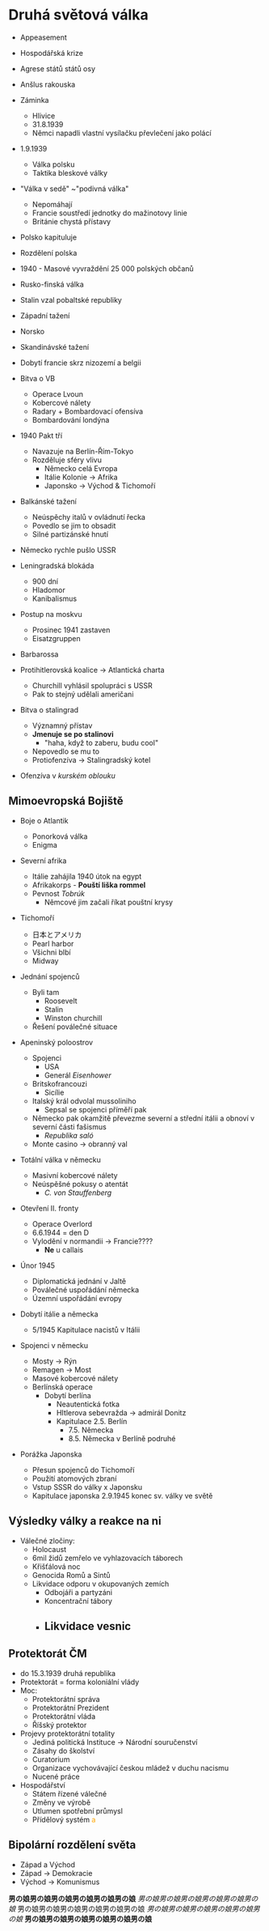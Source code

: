 # Druhá světová válka

- Appeasement
- Hospodářská krize

- Agrese států států osy
- Anšlus rakouska
- Záminka
	- Hlivice
	- 31.8.1939
	- Němci napadli vlastní vysílačku převlečení jako polácí
- 1.9.1939
	- Válka polsku
	- Taktika bleskové války
- "Válka v sedě" ~"podivná válka"
	- Nepomáhají
	- Francie soustředí jednotky do mažinotovy linie
	- Británie chystá přístavy
- Polsko kapituluje
- Rozdělení polska
- 1940 - Masové vyvraždění 25 000 polských občanů

- Rusko-finská válka
- Stalin vzal pobaltské republiky

- Západní tažení
- Norsko
- Skandinávské tažení

- Dobytí francie skrz nizozemí a belgii

- Bitva o VB
	- Operace Lvoun
	- Kobercové nálety
	- Radary + Bombardovací ofensíva
	- Bombardování londýna

- 1940 Pakt tří
	- Navazuje na Berlín-Řím-Tokyo
	- Rozděluje sféry vlivu
		- Německo celá Evropa
		- Itálie Kolonie -> Afrika
		- Japonsko -> Východ & Tichomoří

- Balkánské tažení
	- Neúspěchy italů v ovládnutí řecka
	- Povedlo se jim to obsadit
	- Silné partizánské hnutí

- Německo rychle pušlo USSR
- Leningradská blokáda
	- 900 dní
	- Hladomor
	- Kanibalismus
- Postup na moskvu
	- Prosinec 1941 zastaven
	- Eisatzgruppen
- Barbarossa

- Protihitlerovská koalice -> Atlantická charta
	- Churchill vyhlásil spolupráci s USSR
	- Pak to stejný udělali američani

- Bitva o stalingrad
	- Významný přístav
	- **Jmenuje se po stalinovi**
		- "haha, když to zaberu, budu cool"
	- Nepovedlo se mu to
	- Protiofenzíva -> Stalingradský kotel
- Ofenzíva v *kurském oblouku*

## Mimoevropská Bojiště
- Boje o Atlantik
	- Ponorková válka
	- Enigma

- Severní afrika
	- Itálie zahájila 1940 útok na egypt
	- Afrikakorps - **Pouští liška rommel**
	- Pevnost *Tobrúk*
		- Němcové jim začali říkat pouštní krysy

- Tichomoří
	- 日本とアメリカ
	- Pearl harbor
	- Všichni blbí
	- Midway

- Jednání spojenců
	- Byli tam
		- Roosevelt
		- Stalin
		- Winston churchill
	- Řešení poválečné situace

- Apeninský poloostrov
	- Spojenci
		- USA
		- Generál *Eisenhower*
	- Britskofrancouzi
		- Sicílie
	- Italský král odvolal mussoliniho
		- Sepsal se spojenci příměří pak
	- Německo pak okamžitě převezme severní a střední itálii a obnoví v severní části fašismus
		- *Republika saló*
	- Monte casino -> obranný val

- Totální válka v německu
	- Masivní kobercové nálety
	- Neúspěšné pokusy o atentát
		- *C. von Stauffenberg*

- Otevření II. fronty
	- Operace Overlord
	- 6.6.1944 = den D
	- Vylodění v normandii -> Francie????
		- **Ne** u callais

- Únor 1945
	- Diplomatická jednání v Jaltě
	- Poválečné uspořádání německa
	- Územní uspořádání evropy

- Dobytí itálie a německa
	- 5/1945 Kapitulace nacistů v Itálii
- Spojenci v německu
	- Mosty -> Rýn
	- Remagen -> Most
	- Masové kobercové nálety
	- Berlínská operace
		- Dobytí berlína
			- Neautentická fotka
			- HItlerova sebevražda -> admirál Donitz
			- Kapitulace 2.5. Berlín
				- 7.5. Německa
				- 8.5. Německa v Berlíně podruhé

- Porážka Japonska
	- Přesun spojenců do Tichomoří
	- Použití atomových zbraní
	- Vstup SSSR do války x Japonsku
	- Kapitulace japonska 2.9.1945 konec sv. války ve světě

##  Výsledky války a reakce na ni
- Válečné zločiny:
	- Holocaust
	- 6mil židů zemřelo ve vyhlazovacích táborech
	- Křišťálová noc
	- Genocida Romů a Sintů
	- Likvidace odporu v okupovaných zemích
		- Odbojáři a partyzáni
		- Koncentrační tábory
		- Likvidace vesnic
			- 

## Protektorát ČM
- do 15.3.1939 druhá republika
- Protektorát = forma koloniální vlády
- Moc:
	- Protektorátní správa
	- Protektorátní Prezident
	- Protektorátní vláda
	- Říšský protektor
- Projevy protektorátní totality
	- Jediná politická Instituce -> Národní souručenství
	- Zásahy do školství
	- Curatorium
	- Organizace vychovávající českou mládež v duchu nacismu
	- Nucené práce
- Hospodářství
	- Státem řízené válečné
	- Změny ve výrobě
	- Utlumen spotřební průmysl
	- Přídělový systém
<a style="color:orange;">a</a>

## Bipolární rozdělení světa
- Západ a Východ
- Západ -> Demokracie
- Východ -> Komunismus


















**男の娘男の娘男の娘男の娘男の娘男の娘**
*男の娘男の娘男の娘男の娘男の娘男の娘*
男の娘男の娘男の娘男の娘男の娘男の娘
*男の娘男の娘男の娘男の娘男の娘男の娘*
**男の娘男の娘男の娘男の娘男の娘男の娘**